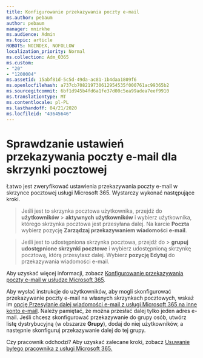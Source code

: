 ```yaml
---
title: Konfigurowanie przekazywania poczty e-mail
ms.author: pebaum
author: pebaum
manager: mnirkhe
ms.audience: Admin
ms.topic: article
ROBOTS: NOINDEX, NOFOLLOW
localization_priority: Normal
ms.collection: Adm_O365
ms.custom:
- "20"
- "1200004"
ms.assetid: 15abf81d-5c5d-49da-ac81-1b4daa1809f6
ms.openlocfilehash: a737cb708219730612954535f000761ac99365b2
ms.sourcegitcommit: 6bf1d945b4fd6a1fe37d00c5ea99adea7eef9910
ms.translationtype: MT
ms.contentlocale: pl-PL
ms.lasthandoff: 04/21/2020
ms.locfileid: "43645646"
---
```

# <a name="check-the-email-forwarding-settings-for-a-mailbox"></a>Sprawdzanie ustawień przekazywania poczty e-mail dla skrzynki pocztowej

Łatwo jest zweryfikować ustawienia przekazywania poczty e-mail w skrzynce pocztowej usługi Microsoft 365. Wystarczy wykonać następujące kroki.
  
> Jeśli jest to skrzynka pocztowa użytkownika, przejdź do **użytkowników** \> **aktywnych użytkowników** i wybierz użytkownika, którego skrzynka pocztowa jest przesyłana dalej. Na karcie **Poczta** wybierz pozycję **Zarządzaj przekazywaniem wiadomości e-mail**.

> Jeśli jest to udostępniona skrzynka pocztowa, przejdź do \> **grupuj** **udostępnione skrzynki pocztowe** i wybierz udostępnioną skrzynkę pocztową, którą przesyłasz dalej. Wybierz **pozycję Edytuj** do przekazywania wiadomości e-mail.

Aby uzyskać więcej informacji, zobacz [Konfigurowanie przekazywania poczty e-mail w usłudze Microsoft 365](https://docs.microsoft.com/office365/admin/email/configure-email-forwarding).
  
Aby wysłać instrukcje do użytkowników, aby mogli skonfigurować przekazywanie poczty e-mail na własnych skrzynkach pocztowych, wskaż im [opcję Przesyłanie dalej wiadomości e-mail z usługi Microsoft 365 na inne konto e-mail](https://support.office.com/article/Forward-email-from-Office-365-to-another-email-account-1ed4ee1e-74f8-4f53-a174-86b748ff6a0e). Należy pamiętać, że można przesłać dalej tylko jeden adres e-mail. Jeśli chcesz skonfigurować przekazywanie do grupy osób, utwórz listę dystrybucyjną (w obszarze **Grupy**), dodaj do niej użytkowników, a następnie skonfiguruj przekazywanie dalej do tej grupy.
  
Czy pracownik odchodzi? Aby uzyskać zalecane kroki, zobacz [Usuwanie byłego pracownika z usługi Microsoft 365.](https://docs.microsoft.com/office365/admin/add-users/remove-former-employee)